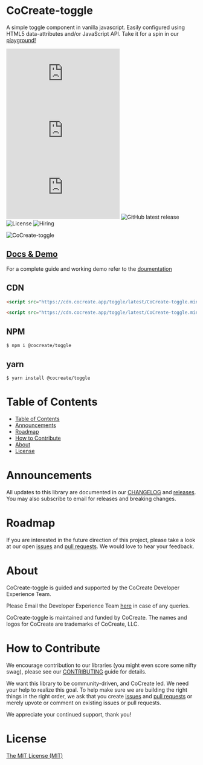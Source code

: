 # CoCreate-toggle

A simple toggle component in vanilla javascript. Easily configured using HTML5 data-attributes and/or JavaScript API. Take it for a spin in our [playground!](https://cocreate.app/docs/toggle)

![minified](https://img.badgesize.io/https://cdn.cocreate.app/toggle/latest/CoCreate-toggle.min.js?style=flat-square&label=minified&color=orange)
![gzip](https://img.badgesize.io/https://cdn.cocreate.app/toggle/latest/CoCreate-toggle.min.js?compression=gzip&style=flat-square&label=gzip&color=yellow)
![brotli](https://img.badgesize.io/https://cdn.cocreate.app/toggle/latest/CoCreate-toggle.min.js?compression=brotli&style=flat-square&label=brotli)
![GitHub latest release](https://img.shields.io/github/v/release/CoCreate-app/CoCreate-toggle?style=flat-square)
![License](https://img.shields.io/github/license/CoCreate-app/CoCreate-toggle?style=flat-square)
![Hiring](https://img.shields.io/static/v1?style=flat-square&label=&message=Hiring&color=blueviolet)

![CoCreate-toggle](https://cdn.cocreate.app/docs/CoCreate-toggle.gif)

## [Docs & Demo](https://cocreate.app/docs/toggle)

For a complete guide and working demo refer to the [doumentation](https://cocreate.app/docs/toggle)

## CDN

```html
<script src="https://cdn.cocreate.app/toggle/latest/CoCreate-toggle.min.js"></script>
```

```html
<script src="https://cdn.cocreate.app/toggle/latest/CoCreate-toggle.min.css"></script>
```

## NPM

```shell
$ npm i @cocreate/toggle
```

## yarn

```shell
$ yarn install @cocreate/toggle
```

# Table of Contents

- [Table of Contents](#table-of-contents)
- [Announcements](#announcements)
- [Roadmap](#roadmap)
- [How to Contribute](#how-to-contribute)
- [About](#about)
- [License](#license)

<a name="announcements"></a>

# Announcements

All updates to this library are documented in our [CHANGELOG](https://github.com/CoCreate-app/CoCreate-toggle/blob/master/CHANGELOG.md) and [releases](https://github.com/CoCreate-app/CoCreate-toggle/releases). You may also subscribe to email for releases and breaking changes.

<a name="roadmap"></a>

# Roadmap

If you are interested in the future direction of this project, please take a look at our open [issues](https://github.com/CoCreate-app/CoCreate-toggle/issues) and [pull requests](https://github.com/CoCreate-app/CoCreate-toggle/pulls). We would love to hear your feedback.

<a name="about"></a>

# About

CoCreate-toggle is guided and supported by the CoCreate Developer Experience Team.

Please Email the Developer Experience Team [here](mailto:develop@cocreate.app) in case of any queries.

CoCreate-toggle is maintained and funded by CoCreate. The names and logos for CoCreate are trademarks of CoCreate, LLC.

<a name="contribute"></a>

# How to Contribute

We encourage contribution to our libraries (you might even score some nifty swag), please see our [CONTRIBUTING](https://github.com/CoCreate-app/CoCreate-toggle/blob/master/CONTRIBUTING.md) guide for details.

We want this library to be community-driven, and CoCreate led. We need your help to realize this goal. To help make sure we are building the right things in the right order, we ask that you create [issues](https://github.com/CoCreate-app/CoCreate-toggle/issues) and [pull requests](https://github.com/CoCreate-app/CoCreate-toggle/pulls) or merely upvote or comment on existing issues or pull requests.

We appreciate your continued support, thank you!

# License

[The MIT License (MIT)](https://github.com/CoCreate-app/CoCreate-toggle/blob/master/LICENSE)
